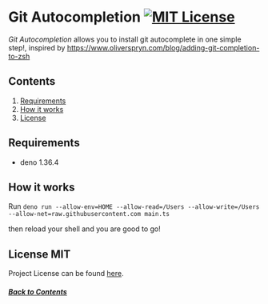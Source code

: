 # Git Autocompletion [![MIT License][license-badge]](LICENSE.md)

_Git Autocompletion_ allows you to install git autocomplete in one simple step!,
inspired by https://www.oliverspryn.com/blog/adding-git-completion-to-zsh

## Contents

1. [Requirements](#requirements)
2. [How it works](#how-it-works)
3. [License](#license-mit)

## Requirements

- deno 1.36.4

## How it works

Run `deno run --allow-env=HOME --allow-read=/Users --allow-write=/Users --allow-net=raw.githubusercontent.com main.ts`

then reload your shell and you are good to go!

## License MIT

Project License can be found [here](LICENSE.md).

[license-badge]: https://img.shields.io/badge/license-MIT-007EC7.svg

##### [Back to Contents](#contents)
